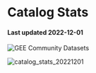 # Catalog Stats

#### Last updated 2022-12-01

![GEE Community Datasets](https://img.shields.io/endpoint?url=https://gist.githubusercontent.com/samapriya/34bc0c1280d475d3a69e3b60a706226e/raw/community.json)

![catalog_stats_20221201](https://user-images.githubusercontent.com/6677629/205086459-eb0c2b13-abce-4e81-bbc7-96d5dbb91c6a.PNG)
